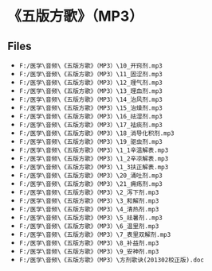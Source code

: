 # 《五版方歌》（MP3）

## Files

- `F:/医学\音频\《五版方歌》（MP3）\10_开窍剂.mp3`
- `F:/医学\音频\《五版方歌》（MP3）\11_固涩剂.mp3`
- `F:/医学\音频\《五版方歌》（MP3）\12_理气剂.mp3`
- `F:/医学\音频\《五版方歌》（MP3）\13_理血剂.mp3`
- `F:/医学\音频\《五版方歌》（MP3）\14_治风剂.mp3`
- `F:/医学\音频\《五版方歌》（MP3）\15_治燥剂.mp3`
- `F:/医学\音频\《五版方歌》（MP3）\16_祛湿剂.mp3`
- `F:/医学\音频\《五版方歌》（MP3）\17_袪痰剂.mp3`
- `F:/医学\音频\《五版方歌》（MP3）\18_消导化积剂.mp3`
- `F:/医学\音频\《五版方歌》（MP3）\19_驱虫剂.mp3`
- `F:/医学\音频\《五版方歌》（MP3）\1_1辛温解表.mp3`
- `F:/医学\音频\《五版方歌》（MP3）\1_2辛凉解表.mp3`
- `F:/医学\音频\《五版方歌》（MP3）\1_3扶正解表.mp3`
- `F:/医学\音频\《五版方歌》（MP3）\20_涌吐剂.mp3`
- `F:/医学\音频\《五版方歌》（MP3）\21_痈疡剂.mp3`
- `F:/医学\音频\《五版方歌》（MP3）\2_泻下剂.mp3`
- `F:/医学\音频\《五版方歌》（MP3）\3_和解剂.mp3`
- `F:/医学\音频\《五版方歌》（MP3）\4_清热剂.mp3`
- `F:/医学\音频\《五版方歌》（MP3）\5_祛暑剂..mp3`
- `F:/医学\音频\《五版方歌》（MP3）\6_温里剂.mp3`
- `F:/医学\音频\《五版方歌》（MP3）\7_表里双解剂.mp3`
- `F:/医学\音频\《五版方歌》（MP3）\8_补益剂.mp3`
- `F:/医学\音频\《五版方歌》（MP3）\9_安神剂.mp3`
- `F:/医学\音频\《五版方歌》（MP3）\方剂歌诀(201302校正版).doc`
